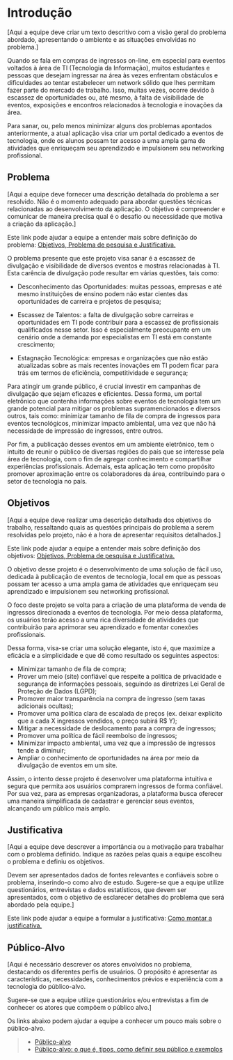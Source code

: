 # Introdução

[Aqui a equipe deve criar um texto descritivo com a visão geral do problema abordado, apresentando o ambiente e as situações envolvidas no problema.]

Quando se fala em compras de ingressos on-line, em especial para eventos voltados à área de TI (Tecnologia da Informação), muitos estudantes e pessoas que desejam ingressar na área às vezes enfrentam obstáculos e dificuldades ao tentar estabelecer um network sólido que lhes permitam fazer parte do mercado de trabalho. Isso, muitas vezes, ocorre devido à escassez de oportunidades ou, até mesmo, à falta de visibilidade de eventos, exposições e encontros relacionados à tecnologia e inovações da área.

Para sanar, ou, pelo menos minimizar alguns  dos problemas apontados anteriormente, a atual aplicação visa criar um portal dedicado a eventos de tecnologia, onde os alunos possam ter acesso a uma ampla gama de atividades que enriqueçam seu aprendizado e impulsionem seu networking profissional.


## Problema
[Aqui a equipe deve fornecer uma descrição detalhada do problema a ser resolvido. Não é o momento adequado para abordar questões técnicas relacionadas ao desenvolvimento da aplicação. O objetivo é compreender e comunicar de maneira precisa qual é o desafio ou necessidade que motiva a criação da aplicação.]

Este link pode ajudar a equipe a entender mais sobre definição do problema: [Objetivos, Problema de pesquisa e Justificativa.](https://medium.com/@versioparole/objetivos-problema-de-pesquisa-e-justificativa-c98c8233b9c3)

O problema presente que este projeto visa sanar é a escassez de divulgação e visibilidade de diversos eventos e mostras relacionadas à TI. Esta carência de divulgação pode resultar em várias questões, tais como:

- Desconhecimento das Oportunidades: muitas pessoas, empresas e até mesmo instituições de ensino podem não estar cientes das oportunidades de carreira e projetos de pesquisa;

- Escassez de Talentos: a falta de divulgação sobre carreiras e oportunidades em TI pode contribuir para a escassez de profissionais qualificados nesse setor. Isso é especialmente preocupante em um cenário onde a demanda por especialistas em TI está em constante crescimento;

- Estagnação Tecnológica: empresas e organizações que não estão atualizadas sobre as mais recentes inovações em TI podem ficar para trás em termos de eficiência, competitividade e segurança;


Para atingir um grande público, é crucial investir em campanhas de divulgação que sejam eficazes e eficientes. Dessa forma, um portal eletrônico que contenha informações sobre eventos de tecnologia tem um grande potencial para mitigar os problemas supramencionados e diversos outros, tais como: minimizar tamanho de fila de compra de ingressos para eventos tecnológicos, minimizar impacto ambiental, uma vez que não há necessidade de impressão de ingressos, entre outros.


Por fim, a publicação desses eventos em um ambiente eletrônico, tem o intuito de reunir o público de diversas regiões do país que se interesse pela área de tecnologia, com o fim de agregar conhecimento e compartilhar experiências profissionais. Ademais, esta aplicação tem como propósito promover aproximação entre os colaboradores da área, contribuindo  para o setor de tecnologia no país.


## Objetivos

[Aqui a equipe deve realizar uma descrição detalhada dos objetivos do trabalho, ressaltando quais as questões principais do problema a serem resolvidas pelo projeto, não é a hora de apresentar requisitos detalhados.]
 
Este link pode ajudar a equipe a entender mais sobre definição dos objetivos: [Objetivos, Problema de pesquisa e Justificativa.](https://medium.com/@versioparole/objetivos-problema-de-pesquisa-e-justificativa-c98c8233b9c3)

O objetivo desse projeto é o desenvolvimento de uma solução de fácil uso, dedicada à publicação de eventos de tecnologia, local em que as pessoas possam ter acesso a uma ampla gama de atividades que enriqueçam seu aprendizado e impulsionem seu networking profissional.

O foco deste projeto se volta para a criação de uma plataforma de venda de ingressos direcionada a eventos de tecnologia. Por meio dessa plataforma, os usuários terão acesso a uma rica diversidade de atividades que contribuirão para aprimorar seu aprendizado e fomentar conexões profissionais.

Dessa forma, visa-se criar uma solução elegante, isto é, que maximize a eficácia e a simplicidade e que dê como resultado os seguintes aspectos:

- Minimizar tamanho de fila de compra;
- Prover um meio (site) confiável que respeite a política de privacidade e segurança de informações pessoais, seguindo as diretrizes Lei Geral de Proteção de Dados (LGPD);
- Promover maior transparência na compra de ingresso (sem taxas adicionais ocultas);
- Promover uma política clara de escalada de preços (ex. deixar explícito que a cada X ingressos vendidos, o preço subirá R$ Y);
- Mitigar a necessidade de deslocamento para a compra de ingressos;
- Promover uma política de fácil reembolso de ingressos;
- Minimizar impacto ambiental, uma vez que a impressão de ingressos tende a diminuir;
- Ampliar o conhecimento de oportunidades na área por meio da divulgação de eventos em um site.


Assim, o intento desse projeto é desenvolver uma plataforma intuitiva e segura que permita aos usuários comprarem ingressos de forma confiável. Por sua vez, para as empresas organizadoras, a plataforma busca oferecer uma maneira simplificada de cadastrar e gerenciar seus eventos, alcançando um público mais amplo.


## Justificativa

[Aqui a equipe deve descrever a importância ou a motivação para trabalhar com o problema definido. Indique as razões pelas quais a equipe escolheu o problema e definiu os objetivos.

Devem ser apresentados dados de fontes relevantes e confiáveis sobre o problema, inserindo-o como alvo de estudo. Sugere-se que a equipe utilize questionários, entrevistas e dados estatísticos, que devem ser apresentados, com o objetivo de esclarecer detalhes do problema que será abordado pela equipe.]

Este link pode ajudar a equipe a formular a justificativa: [Como montar a justificativa.](https://guiadamonografia.com.br/como-montar-justificativa-do-tcc/)

## Público-Alvo

[Aqui é necessário descrever os atores envolvidos no problema, destacando os diferentes perfis de usuários. O propósito é apresentar as características, necessidades, conhecimentos prévios e experiência com a tecnologia do público-alvo.

Sugere-se que a equipe utilize questionários e/ou entrevistas a fim de conhecer os atores que compõem o público alvo.]

Os links abaixo podem ajudar a equipe a conhecer um pouco mais sobre o público-alvo. 

> - [Público-alvo](https://blog.hotmart.com/pt-br/publico-alvo/)
> - [Público-alvo: o que é, tipos, como definir seu público e exemplos](https://klickpages.com.br/blog/publico-alvo-o-que-e/)

